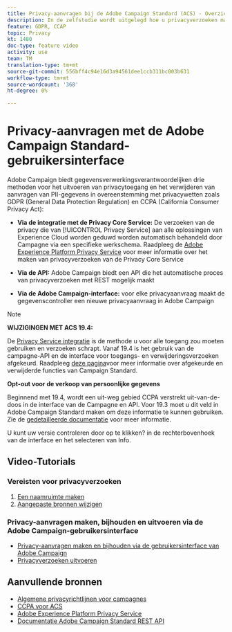 ```yaml
---
title: Privacy-aanvragen bij de Adobe Campaign Standard (ACS) - Overzicht
description: In de zelfstudie wordt uitgelegd hoe u privacyverzoeken maakt via de interface van Adobe Campaign Standard (ACS).
feature: GDPR, CCAP
topic: Privacy
kt: 1480
doc-type: feature video
activity: use
team: TM
translation-type: tm+mt
source-git-commit: 556bff4c94e16d3a94561dee1ccb311bc003b631
workflow-type: tm+mt
source-wordcount: '368'
ht-degree: 0%

---
```



# Privacy-aanvragen met de Adobe Campaign Standard-gebruikersinterface

Adobe Campaign biedt gegevensverwerkingsverantwoordelijken drie methoden voor het uitvoeren van privacytoegang en het verwijderen van aanvragen van PII-gegevens in overeenstemming met privacywetten zoals GDPR (General Data Protection Regulation) en CCPA (California Consumer Privacy Act):

* **Via de integratie met de Privacy Core Service:** De verzoeken van de privacy die van [!UICONTROL Privacy Service] aan alle oplossingen van Experience Cloud worden geduwd worden automatisch behandeld door Campagne via een specifieke werkschema. Raadpleeg de [Adobe Experience Platform Privacy Service](https://adobe.io/apis/cloudplatform/gdpr.html) voor meer informatie over het maken van privacyverzoeken van de Privacy Core Service

* **Via de API:** Adobe Campaign biedt een API die het automatische proces van privacyverzoeken met REST mogelijk maakt

* **Via de Adobe Campaign-interface:** voor elke privacyaanvraag maakt de gegevenscontroller een nieuwe privacyaanvraag in Adobe Campaign

>[!NOTE]
>
> **WIJZIGINGEN MET ACS 19.4:**
> 
> De [Privacy Service integratie](https://adobe.io/apis/cloudplatform/gdpr.html) is de methode u voor alle toegang zou moeten gebruiken en verzoeken schrapt. Vanaf 19.4 is het gebruik van de campagne-API en de interface voor toegangs- en verwijderingsverzoeken afgekeurd. Raadpleeg [deze pagina](https://helpx.adobe.com/campaign/kb/acs-deprecated-and-removed-features.html)voor meer informatie over afgekeurde en verwijderde functies van Campaign Standard.
>
>**Opt-out voor de verkoop van persoonlijke gegevens**
>
>Beginnend met 19.4, wordt een uit-weg gebied CCPA verstrekt uit-van-de-doos in de interface van de Campagne en API. Voor 19.3 moet u dit veld in Adobe Campaign Standard maken om deze informatie te kunnen gebruiken. Zie de [gedetailleerde documentatie](https://helpx.adobe.com/campaign/kb/acs-privacy.html#ccpa) voor meer informatie.
>
> U kunt uw versie controleren door op te klikken? in de rechterbovenhoek van de interface en het selecteren van Info.

## Video-Tutorials

### Vereisten voor privacyverzoeken

1. [Een naamruimte maken](/help/privacy/namespaces-for-privacy-requests.md)
1. [Aangepaste bronnen wijzigen](/help/privacy/custom-resources-for-privacy-requests.md)

### Privacy-aanvragen maken, bijhouden en uitvoeren via de Adobe Campaign-gebruikersinterface

* [Privacy-aanvragen maken en bijhouden via de gebruikersinterface van Adobe Campaign](/help/privacy/create-and-track-privacy-requests.md)
* [Privacyverzoeken uitvoeren](/help/privacy/execute-privacy-requests.md)

## Aanvullende bronnen

* [Algemene privacyrichtlijnen voor campagnes](https://helpx.adobe.com/campaign/kb/campaign-privacy-overview.html)
* [CCPA voor ACS](https://helpx.adobe.com/campaign/kb/acs-privacy.html#ccpa)
* [Adobe Experience Platform Privacy Service](https://adobe.io/apis/cloudplatform/gdpr.html)
* [Documentatie Adobe Campaign Standard REST API](https://final-docs.campaign.adobe.com/doc/standard/en/api/ACS_API.html#privacy-management)
